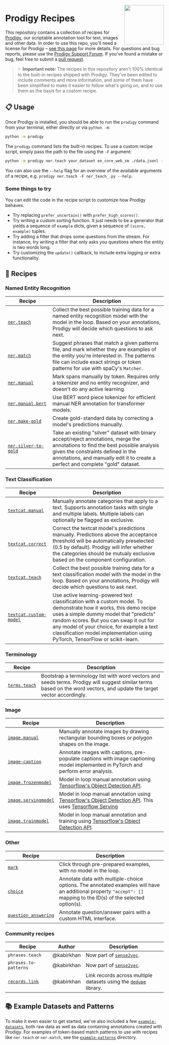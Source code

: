 <a href="https://explosion.ai"><img src="https://explosion.ai/assets/img/logo.svg" width="125" height="125" align="right" /></a>

# Prodigy Recipes

This repository contains a collection of recipes for
[Prodigy](https://prodi.gy), our scriptable annotation tool for text, images and
other data. In order to use this repo, you'll need a license for Prodigy –
[see this page](https://prodi.gy/buy) for more details. For questions and bug
reports, please use the [Prodigy Support Forum](https://support.prodi.gy). If
you've found a mistake or bug, feel free to submit a
[pull request](https://github.com/explosion/prodigy-recipes/pulls).

> ✨ **Important note:** The recipes in this repository aren't 100% identical to
> the built-in recipes shipped with Prodigy. They've been edited to include
> comments and more information, and some of them have been simplified to make
> it easier to follow what's going on, and to use them as the basis for a custom
> recipe.

## 📋 Usage

Once Prodigy is installed, you should be able to run the `prodigy` command from
your terminal, either directly or via `python -m`:

```bash
python -m prodigy
```

The `prodigy` command lists the built-in recipes. To use a custom recipe script,
simply pass the path to the file using the `-F` argument:

```bash
python -m prodigy ner.teach your_dataset en_core_web_sm ./data.jsonl --label PERSON -F prodigy-recipes/ner/ner_teach.py
```

You can also use the `--help` flag for an overview of the available arguments of a recipe, e.g. `prodigy ner.teach -F ner_teach_.py --help`.

### Some things to try

You can edit the code in the recipe script to customize how Prodigy behaves.

- Try replacing `prefer_uncertain()` with `prefer_high_scores()`.
- Try writing a custom sorting function. It just needs to be a generator that
  yields a sequence of `example` dicts, given a sequence of `(score, example)`
  tuples.
- Try adding a filter that drops some questions from the stream. For instance,
  try writing a filter that only asks you questions where the entity is two
  words long.
- Try customizing the `update()` callback, to include extra logging or extra
  functionality.

## 🍳 Recipes

### Named Entity Recognition

| Recipe                                               | Description                                                                                                                                                                                                                                               |
| ---------------------------------------------------- | --------------------------------------------------------------------------------------------------------------------------------------------------------------------------------------------------------------------------------------------------------- |
| [`ner.teach`](ner/ner_teach.py)                      | Collect the best possible training data for a named entity recognition model with the model in the loop. Based on your annotations, Prodigy will decide which questions to ask next.                                                                      |
| [`ner.match`](ner/ner_match.py)                      | Suggest phrases that match a given patterns file, and mark whether they are examples of the entity you're interested in. The patterns file can include exact strings or token patterns for use with spaCy's `Matcher`.                                    |
| [`ner.manual`](ner/ner_manual.py)                    | Mark spans manually by token. Requires only a tokenizer and no entity recognizer, and doesn't do any active learning.                                                                                                                                     |
| [`ner.manual.bert`](other/transformers_tokenizers.py) | Use BERT word piece tokenizer for efficient manual NER annotation for transformer models.                                                                                                                                                                 |
| [`ner.make-gold`](ner/ner_make_gold.py)              | Create gold-standard data by correcting a model's predictions manually.                                                                                                                                                                                   |
| [`ner.silver-to-gold`](ner/ner_silver_to_gold.py)    | Take an existing "silver" dataset with binary accept/reject annotations, merge the annotations to find the best possible analysis given the constraints defined in the annotations, and manually edit it to create a perfect and complete "gold" dataset. |

### Text Classification

| Recipe                                                    | Description                                                                                                                                                                                                                                                                                                                         |
| --------------------------------------------------------- | ----------------------------------------------------------------------------------------------------------------------------------------------------------------------------------------------------------------------------------------------------------------------------------------------------------------------------------- |
| [`textcat.manual`](textcat/textcat_manual.py)             | Manually annotate categories that apply to a text. Supports annotation tasks with single and multiple labels. Multiple labels can optionally be flagged as exclusive.|
| [`textcat.correct`](textcat/textcat_correct.py)           | Correct the textcat model's predictions manually. Predictions above the acceptance threshold will be automatically preselected (0.5 by default). Prodigy will infer whether the categories should be mutualy exclusive based on the component configuration. |
| [`textcat.teach`](textcat/textcat_teach.py)               | Collect the best possible training data for a text classification model with the model in the loop. Based on your annotations, Prodigy will decide which questions to ask next.|
| [`textcat.custom-model`](textcat/textcat_custom_model.py) | Use active learning-powered text classification with a custom model. To demonstrate how it works, this demo recipe uses a simple dummy model that "predicts" random scores. But you can swap it out for any model of your choice, for example a text classification model implementation using PyTorch, TensorFlow or scikit-learn. |

### Terminology

| Recipe                                | Description                                                                                                                                                             |
| ------------------------------------- | ----------------------------------------------------------------------------------------------------------------------------------------------------------------------- |
| [`terms.teach`](terms/terms_teach.py) | Bootstrap a terminology list with word vectors and seeds terms. Prodigy will suggest similar terms based on the word vectors, and update the target vector accordingly. |

### Image

| Recipe                                                      | Description                                                                                                                                                                                                                         |
| ----------------------------------------------------------- | ----------------------------------------------------------------------------------------------------------------------------------------------------------------------------------------------------------------------------------- |
| [`image.manual`](image/image_manual.py)                     | Manually annotate images by drawing rectangular bounding boxes or polygon shapes on the image.                                                                                                                                      |
| [`image-caption`](image/image_caption/image_caption.py)     | Annotate images with captions, pre-populate captions with image captioning model implemented in PyTorch and perform error analysis.                                                                                                 |
| [`image.frozenmodel`](image/tf_odapi/image_frozen_model.py) | Model in loop manual annotation using [Tensorflow's Object Detection API](https://github.com/tensorflow/models/tree/master/research/object_detection).                                                                              |
| [`image.servingmodel`](image/tf_odapi/image_tf_serving.py)  | Model in loop manual annotation using [Tensorflow's Object Detection API](https://github.com/tensorflow/models/tree/master/research/object_detection). This uses [Tensorflow Serving](https://www.tensorflow.org/tfx/guide/serving) |
| [`image.trainmodel`](image/tf_odapi/image_train.py)         | Model in loop manual annotation and training using [Tensorflow's Object Detection API](https://github.com/tensorflow/models/tree/master/research/object_detection).                                                                 |

### Other

| Recipe                                              | Description                                                                                                                                                        |
| --------------------------------------------------- | ------------------------------------------------------------------------------------------------------------------------------------------------------------------ |
| [`mark`](other/mark.py)                             | Click through pre-prepared examples, with no model in the loop.                                                                                                    |
| [`choice`](other/choice.py)                         | Annotate data with multiple-choice options. The annotated examples will have an additional property `"accept": []` mapping to the ID(s) of the selected option(s). |
| [`question_answering`](other/question_answering.py) | Annotate question/answer pairs with a custom HTML interface.                                                                                                       |

### Community recipes

| Recipe                           | Author     | Description                                                                                             |
| -------------------------------- | ---------- | ------------------------------------------------------------------------------------------------------- |
| `phrases.teach`                  | @kabirkhan | Now part of [`sense2vec`](https://github.com/explosion/sense2vec).                                      |
| `phrases.to-patterns`            | @kabirkhan | Now part of [`sense2vec`](https://github.com/explosion/sense2vec).                                      |
| [`records.link`](contrib/dedupe) | @kabirkhan | Link records across multiple datasets using the [`dedupe`](https://github.com/dedupeio/dedupe) library. |

## 📚 Example Datasets and Patterns

To make it even easier to get started, we've also included a few
[`example-datasets`](example-datasets), both raw data as well as data containing
annotations created with Prodigy. For examples of token-based match patterns to
use with recipes like `ner.teach` or `ner.match`, see the
[`example-patterns`](example-patterns) directory.
